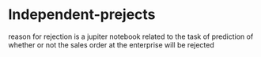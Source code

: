 # Independent-prejects
reason for rejection is a jupiter notebook related to the task of prediction of 
whether or not the sales order at the enterprise will be rejected
